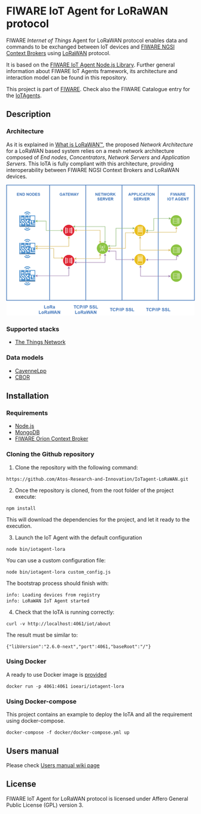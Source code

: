 # FIWARE IoT Agent for LoRaWAN protocol

FIWARE *Internet of Things* Agent for LoRaWAN protocol enables data and commands to be exchanged between IoT devices and [FIWARE NGSI Context Brokers](https://forge.fiware.org/plugins/mediawiki/wiki/fiware/index.php/FIWARE.OpenSpecification.Data.ContextBroker) using [LoRaWAN](https://lora-alliance.org/about-lorawan) protocol.

It is based on the [FIWARE IoT Agent Node.js Library](https://github.com/telefonicaid/iotagent-node-lib). Further general information about FIWARE IoT Agents framework, its architecture and interaction model can be found in this repository.

This project is part of [FIWARE](https://www.fiware.org/). Check also the FIWARE Catalogue entry for the [IoTAgents](https://catalogue.fiware.org/enablers/backend-device-management-idas).

## Description

### Architecture

As it is explained in [What is LoRaWAN™](https://lora-alliance.org/sites/default/files/2018-04/what-is-lorawan.pdf), the proposed *Network Architecture* for a LoRaWAN based system relies on a mesh network architecture composed of *End nodes*, *Concentrators*, *Network Servers* and *Application Servers*. This IoTA is fully compliant with this architecture, providing interoperability between FIWARE NGSI Context Brokers and LoRaWAN devices.

![General](https://raw.githubusercontent.com/Atos-Research-and-Innovation/IoTagent-LoRaWAN/master/docs/img/iotagent_lorawan_arch.png )

### Supported stacks

- [The Things Network](https://www.thethingsnetwork.org/)

### Data models

- [CayenneLpp](https://www.thethingsnetwork.org/docs/devices/arduino/api/cayennelpp.html)
- [CBOR](https://tools.ietf.org/html/rfc7049)

## Installation

### Requirements
- [Node.js](https://nodejs.org/en/)
- [MongoDB](https://docs.mongodb.com/manual/installation/)
- [FIWARE Orion Context Broker](https://github.com/telefonicaid/fiware-orion)

### Cloning the Github repository

1. Clone the repository with the following command:
```
https://github.com/Atos-Research-and-Innovation/IoTagent-LoRaWAN.git
```

2. Once the repository is cloned, from the root folder of the project execute:
```
npm install
```
This will download the dependencies for the project, and let it ready to the execution.

3. Launch the IoT Agent with the default configuration
```
node bin/iotagent-lora
```

You can use a custom configuration file:

```
node bin/iotagent-lora custom_config.js
```
The bootstrap process should finish with:

```
info: Loading devices from registry
info: LoRaWAN IoT Agent started
```

4. Check that the IoTA is running correctly:

```
curl -v http://localhost:4061/iot/about
```

The result must be similar to:

```
{"libVersion":"2.6.0-next","port":4061,"baseRoot":"/"}
```
### Using Docker

A ready to use Docker image is [provided](https://hub.docker.com/r/ioeari/iotagent-lora/)

```
docker run -p 4061:4061 ioeari/iotagent-lora
```

### Using Docker-compose

This project contains an example to deploy the IoTA and all the requirement using docker-compose.

```
docker-compose -f docker/docker-compose.yml up
```

## Users manual

Please check [Users manual wiki page](https://github.com/Atos-Research-and-Innovation/IoTagent-LoRaWAN/wiki/Users-manual)

## License 

FIWARE IoT Agent for LoRaWAN protocol is licensed under Affero General Public License (GPL) version 3.
